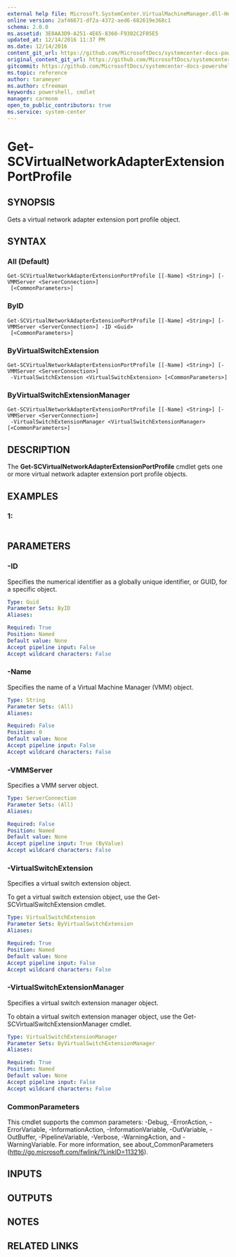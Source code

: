 ```yaml
---
external help file: Microsoft.SystemCenter.VirtualMachineManager.dll-Help.xml
online version: 2af46671-df2a-4372-aed6-682619e368c1
schema: 2.0.0
ms.assetid: 3E0AA3D9-A251-4E65-8360-F9302C2F05E5
updated_at: 12/14/2016 11:37 PM
ms.date: 12/14/2016
content_git_url: https://github.com/MicrosoftDocs/systemcenter-docs-powershell/blob/master/systemcenter-cmdlets/SystemCenter2016/VirtualMachineManager/v1/Get-SCVirtualNetworkAdapterExtensionPortProfile.md
original_content_git_url: https://github.com/MicrosoftDocs/systemcenter-docs-powershell/blob/master/systemcenter-cmdlets/SystemCenter2016/VirtualMachineManager/v1/Get-SCVirtualNetworkAdapterExtensionPortProfile.md
gitcommit: https://github.com/MicrosoftDocs/systemcenter-docs-powershell/blob/ddd0fefc9adaabb9394eb6c21b33370913d1830d/systemcenter-cmdlets/SystemCenter2016/VirtualMachineManager/v1/Get-SCVirtualNetworkAdapterExtensionPortProfile.md
ms.topic: reference
author: tarameyer
ms.author: cfreeman
keywords: powershell, cmdlet
manager: carmonm
open_to_public_contributors: true
ms.service: system-center
---
```


# Get-SCVirtualNetworkAdapterExtensionPortProfile

## SYNOPSIS
Gets a virtual network adapter extension port profile object.

## SYNTAX

### All (Default)
```
Get-SCVirtualNetworkAdapterExtensionPortProfile [[-Name] <String>] [-VMMServer <ServerConnection>]
 [<CommonParameters>]
```

### ByID
```
Get-SCVirtualNetworkAdapterExtensionPortProfile [[-Name] <String>] [-VMMServer <ServerConnection>] -ID <Guid>
 [<CommonParameters>]
```

### ByVirtualSwitchExtension
```
Get-SCVirtualNetworkAdapterExtensionPortProfile [[-Name] <String>] [-VMMServer <ServerConnection>]
 -VirtualSwitchExtension <VirtualSwitchExtension> [<CommonParameters>]
```

### ByVirtualSwitchExtensionManager
```
Get-SCVirtualNetworkAdapterExtensionPortProfile [[-Name] <String>] [-VMMServer <ServerConnection>]
 -VirtualSwitchExtensionManager <VirtualSwitchExtensionManager> [<CommonParameters>]
```

## DESCRIPTION
The **Get-SCVirtualNetworkAdapterExtensionPortProfile** cmdlet gets one or more virtual network adapter extension port profile objects.

## EXAMPLES

### 1:
```

```

## PARAMETERS

### -ID
Specifies the numerical identifier as a globally unique identifier, or GUID, for a specific object.

```yaml
Type: Guid
Parameter Sets: ByID
Aliases: 

Required: True
Position: Named
Default value: None
Accept pipeline input: False
Accept wildcard characters: False
```

### -Name
Specifies the name of a Virtual Machine Manager (VMM) object.

```yaml
Type: String
Parameter Sets: (All)
Aliases: 

Required: False
Position: 0
Default value: None
Accept pipeline input: False
Accept wildcard characters: False
```

### -VMMServer
Specifies a VMM server object.

```yaml
Type: ServerConnection
Parameter Sets: (All)
Aliases: 

Required: False
Position: Named
Default value: None
Accept pipeline input: True (ByValue)
Accept wildcard characters: False
```

### -VirtualSwitchExtension
Specifies a virtual switch extension object.

To get a virtual switch extension object, use the Get-SCVirtualSwitchExtension cmdlet.

```yaml
Type: VirtualSwitchExtension
Parameter Sets: ByVirtualSwitchExtension
Aliases: 

Required: True
Position: Named
Default value: None
Accept pipeline input: False
Accept wildcard characters: False
```

### -VirtualSwitchExtensionManager
Specifies a virtual switch extension manager object.

To obtain a virtual switch extension manager object, use the Get-SCVirtualSwitchExtensionManager cmdlet.

```yaml
Type: VirtualSwitchExtensionManager
Parameter Sets: ByVirtualSwitchExtensionManager
Aliases: 

Required: True
Position: Named
Default value: None
Accept pipeline input: False
Accept wildcard characters: False
```

### CommonParameters
This cmdlet supports the common parameters: -Debug, -ErrorAction, -ErrorVariable, -InformationAction, -InformationVariable, -OutVariable, -OutBuffer, -PipelineVariable, -Verbose, -WarningAction, and -WarningVariable. For more information, see about_CommonParameters (http://go.microsoft.com/fwlink/?LinkID=113216).

## INPUTS

## OUTPUTS

## NOTES

## RELATED LINKS

